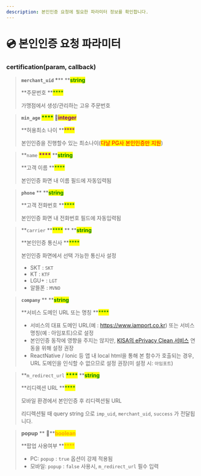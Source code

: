 ```yaml
---
description: 본인인증 요청에 필요한 파라미터 정보를 확인합니다.
---
```


# 💿 본인인증 요청 파라미터

### certification(param, callback) <a href="#certification" id="certification"></a>

> **`merchant_uid`    **<mark style="color:red;">**\***</mark>**    **<mark style="color:green;">**string**</mark>
>
> **주문번호 **<mark style="color:green;">****</mark>&#x20;
>
> 가맹점에서 생성/관리하는 고유 주문번호

> **`min_age`  **<mark style="color:green;">****</mark>**      **<mark style="color:green;">****</mark><mark style="color:purple;">**integer**</mark>
>
> **허용최소 나이 **<mark style="color:purple;">****</mark>&#x20;
>
> 본인인증을 진행할수 있는 최소나이(<mark style="color:red;">다날 PG사 본인인증만 지원</mark>)

> **`name`  **<mark style="color:purple;">****</mark>**      **<mark style="color:green;">**string**</mark>
>
> **고객 이름 **<mark style="color:green;">****</mark>&#x20;
>
> 본인인증 화면 내 이름 필드에 자동입력됨

> **`phone`**  **  **<mark style="color:green;">**string**</mark>
>
> **고객 전화번호 **<mark style="color:green;">****</mark>&#x20;
>
> 본인인증 화면 내 전화번호 필드에 자동입력됨

> **`carrier` **<mark style="color:green;">****</mark> **  **<mark style="color:green;">**string**</mark>
>
> **본인인증 통신사 **<mark style="color:green;">****</mark>&#x20;
>
> 본인인증 화면에서 선택 가능한 통신사 설정
>
> * SKT : `SKT`
> * KT : `KTF`
> * LGU+ : `LGT`
> * 알뜰폰 : `MVNO`

> **`company`**  **  **<mark style="color:green;">**string**</mark>
>
> **서비스 도메인 URL 또는 명칭 **<mark style="color:green;">****</mark>&#x20;
>
> * 서비스의 대표 도메인 URL(예 : https://www.iamport.co.kr) 또는 서비스 명칭(예 : 아임포트)으로 설정
> * 본인인증 동작에 영향을 주지는 않지만, [KISA의 ePrivacy Clean 서비스](https://www.eprivacy.go.kr) 연동을 위해 설정 권장
> * ReactNative / Ionic 등 앱 내 local html을 통해 본 함수가 호출되는 경우, URL 도메인을 인식할 수 없으므로 설정 권장(미 설정 시: `아임포트`)

> **`m_redirect_url`  **<mark style="color:green;">****</mark>**      **<mark style="color:green;">**string**</mark>
>
> **리디렉션 URL **<mark style="color:green;">****</mark>&#x20;
>
> 모바일 환경에서 본인인증 후 리디렉션될 URL
>
> 리디렉션될 때 query string 으로 `imp_uid`, `merchant_uid`, `success` 가 전달됩니다.

> **popup**  **  **<mark style="color:green;">****</mark><mark style="color:orange;">**boolean**</mark>
>
> **팝업 사용여부 **<mark style="color:orange;">****</mark>&#x20;
>
> * PC: `popup` : `true` 옵션이 강제 적용됨
> * 모바일: `popup` : `false` 사용시, `m_redirect_url` 필수 입력
